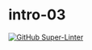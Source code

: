 # intro-03
[![GitHub Super-Linter](https://github.com/<ThatcherReidel>/<intro-03>/workflows/Lint%20Code%20Base/badge.svg)](https://github.com/marketplace/actions/super-linter)

